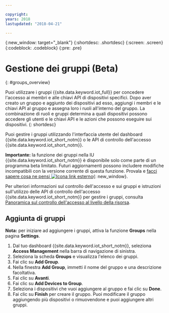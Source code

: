 ```yaml
---

copyright:
years: 2018
lastupdated: "2018-04-21"

---
```


{:new_window: target="\_blank"}
{:shortdesc: .shortdesc}
{:screen: .screen}
{:codeblock: .codeblock}
{:pre: .pre}


# Gestione dei gruppi (Beta) 
{: #groups_overview}

Puoi utilizzare i gruppi {{site.data.keyword.iot_full}} per concedere l'accesso ai membri e alle chiavi API di dispositivi specifici. Dopo aver creato un gruppo e aggiunto dei dispositivi ad esso, aggiungi i membri e le chiavi API al gruppo e assegna loro i ruoli all'interno del gruppo. La combinazione di ruoli e gruppi determina a quali dispositivi possono accedere gli utenti e le chiavi API e le azioni che possono eseguire sui dispositivi.
{: shortdesc}

Puoi gestire i gruppi utilizzando l'interfaccia utente del dashboard {{site.data.keyword.iot_short_notm}} o le API di controllo dell'accesso {{site.data.keyword.iot_short_notm}}.

**Importante:** la funzione dei gruppi nella IU {{site.data.keyword.iot_short_notm}} è disponibile solo come parte di un programma beta limitato. Futuri aggiornamenti possono includere modifiche incompatibili con la versione corrente di questa funzione. Provala e [facci sapere cosa ne pensi ![Icona link esterno](../../icons/launch-glyph.svg)](https://developer.ibm.com/answers/smart-spaces/17/internet-of-things.html){: new_window}.

Per ulteriori informazioni sul controllo dell'accesso e sui gruppi e istruzioni sull'utilizzo delle API di controllo dell'accesso {{site.data.keyword.iot_short_notm}} per gestire i gruppi, consulta [Panoramica sul controllo dell'accesso al livello della risorsa](reference/rlac_overview.html#RLAC_overview).

## Aggiunta di gruppi

**Nota:** per iniziare ad aggiungere i gruppi, attiva la funzione **Groups** nella pagina **Settings**. 

1. Dal tuo dashboard {{site.data.keyword.iot_short_notm}}, seleziona **Access Management** nella barra di navigazione di sinistra.
2. Seleziona la scheda **Groups** e visualizza l'elenco dei gruppi.
3. Fai clic su **Add Group**.
4. Nella finestra **Add Group**, immetti il nome del gruppo e una descrizione facoltativa.
5. Fai clic su **Avanti**.
6. Fai clic su **Add Devices to Group**.
7. Seleziona i dispositivi che vuoi aggiungere al gruppo e fai clic su **Done**.
8. Fai clic su **Finish** per creare il gruppo.
Puoi modificare il gruppo aggiungendo più dispositivi o rimuovendone e puoi aggiungere altri gruppi.

